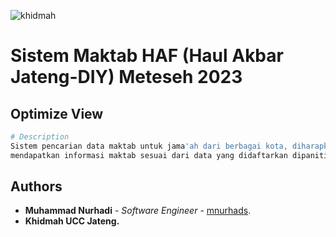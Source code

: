 ![khidmah](https://github.com/mnurhads/maktab-haf-meteseh/assets/108712079/959b77a0-9b84-47a5-9d0f-af234211b3d5)

# Sistem Maktab HAF (Haul Akbar Jateng-DIY) Meteseh 2023

## Optimize View

```bash
# Description
Sistem pencarian data maktab untuk jama'ah dari berbagai kota, diharapkan dengan sistem ini para jama'ah 
mendapatkan informasi maktab sesuai dari data yang didaftarkan dipanitia.

```

## Authors

* **Muhammad Nurhadi** - *Software Engineer* - [mnurhads](https://github.com/mnurhads).
* **Khidmah UCC Jateng.**

